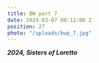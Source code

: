 ```yaml
---
title: BW port 7
date: 2024-03-07 00:12:00 Z
position: 27
photo: "/uploads/bwp_7.jpg"
---
```


***2024, Sisters of Loretto***
